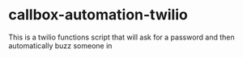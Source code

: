 # callbox-automation-twilio
This is a twilio functions script that will ask for a password and then automatically buzz someone in
